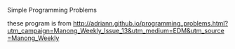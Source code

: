 Simple Programming Problems

these program is from http://adriann.github.io/programming_problems.html?utm_campaign=Manong_Weekly_Issue_13&utm_medium=EDM&utm_source=Manong_Weekly